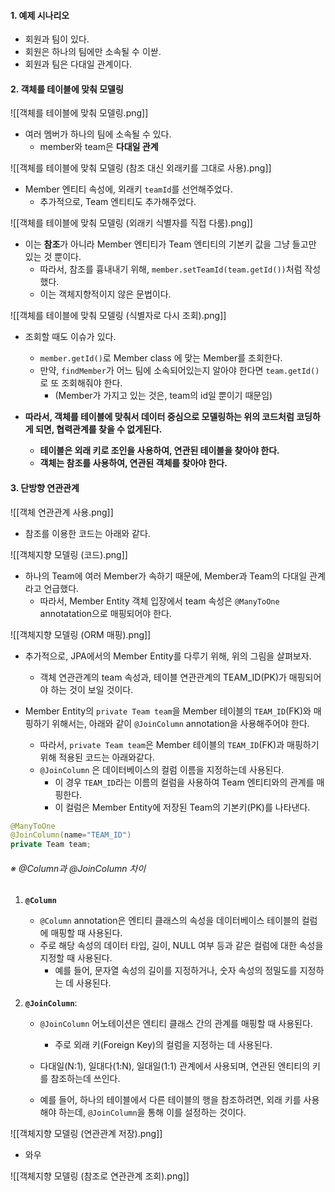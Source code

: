 
#### 1. 예제 시나리오

- 회원과 팀이 있다.
- 회원은 하나의 팀에만 소속될 수 이싿.
- 회원과 팀은 다대일 관계이다.


#### 2. 객체를 테이블에 맞춰 모델링

![[객체를 테이블에 맞춰 모델링.png]]
- 여러 멤버가 하나의 팀에 소속될 수 있다.
	- member와 team은 **다대일 관계**

![[객체를 테이블에 맞춰 모델링 (참조 대신 외래키를 그대로 사용).png]]
- Member 엔티티 속성에, 외래키 `teamId`를 선언해주었다.
	- 추가적으로, Team 엔티티도 추가해주었다.


![[객체를 테이블에 맞춰 모델링 (외래키 식별자를 직접 다룸).png]]
- 이는 **참조**가 아니라 Member 엔티티가 Team 엔티티의 기본키 값을 그냥 들고만 있는 것 뿐이다.
	- 따라서, 참조를 흉내내기 위해, `member.setTeamId(team.getId())`처럼 작성했다.
	- 이는 객체지향적이지 않은 문법이다.

![[객체를 테이블에 맞춰 모델링 (식별자로 다시 조회).png]]
- 조회할 때도 이슈가 있다.
	- `member.getId()`로 Member class 에 맞는 Member를 조회한다.
	- 만약, `findMember`가 어느 팀에 소속되어있는지 알아야 한다면 `team.getId()`로 또 조회해줘야 한다.
		- (Member가 가지고 있는 것은, team의 id일 뿐이기 때문임)

- **따라서, 객체를 테이블에 맞춰서 데이터 중심으로 모델링하는 위의 코드처럼 코딩하게 되면, 협력관계를 찾을 수 없게된다.**
	- **테이블은 외래 키로 조인을 사용하여, 연관된 테이블을 찾아야 한다.**
	- **객체는 참조를 사용하여, 연관된 객체를 찾아야 한다.**


#### 3. 단방향 연관관계

![[객체 연관관계 사용.png]]
- 참조를 이용한 코드는 아래와 같다.

![[객체지향 모델링 (코드).png]]
- 하나의 Team에 여러 Member가 속하기 때문에, Member과 Team의 다대일 관계라고 언급했다.
	- 따라서, Member Entity 객체 입장에서 team 속성은 `@ManyToOne` annotatation으로 매핑되어야 한다. 

![[객체지향 모델링 (ORM 매핑).png]]
- 추가적으로, JPA에서의 Member Entity를 다루기 위해, 위의 그림을 살펴보자.
	- 객체 연관관계의 team 속성과, 테이블 연관관계의 TEAM_ID(PK)가 매핑되어야 하는 것이 보일 것이다.

- Member Entity의 `private Team team`을 Member 테이블의 `TEAM_ID`(FK)와 매핑하기 위해서는, 아래와 같이 `@JoinColumn` annotation을 사용해주어야 한다.
	- 따라서, `private Team team`은 Member 테이블의 `TEAM_ID`(FK)과 매핑하기 위해 적용된 코드는 아래와같다.
	- `@JoinColumn` 은 데이터베이스의 컬럼 이름을 지정하는데 사용된다. 
		- 이 경우 `TEAM_ID`라는 이름의 컬럼을 사용하여 Team 엔티티와의 관계를 매핑한다.
		- 이 컬럼은 Member Entity에 저장된 Team의 기본키(PK)를 나타낸다.

```java
@ManyToOne
@JoinColumn(name="TEAM_ID")
private Team team;
```

###### ※ @Column과 @JoinColumn 차이
1. **`@Column`**
    - `@Column` annotation은 엔티티 클래스의 속성을 데이터베이스 테이블의 컬럼에 매핑할 때 사용된다.
    - 주로 해당 속성의 데이터 타입, 길이, NULL 여부 등과 같은 컬럼에 대한 속성을 지정할 때 사용된다.
	    - 예를 들어, 문자열 속성의 길이를 지정하거나, 숫자 속성의 정밀도를 지정하는 데 사용된다.
    
2. **`@JoinColumn`**:
    - `@JoinColumn` 어노테이션은 엔티티 클래스 간의 관계를 매핑할 때 사용된다. 
	    - 주로 외래 키(Foreign Key)의 컬럼을 지정하는 데 사용된다.
    
	- 다대일(N:1), 일대다(1:N), 일대일(1:1) 관계에서 사용되며, 연관된 엔티티의 키를 참조하는데 쓰인다.
    - 예를 들어, 하나의 테이블에서 다른 테이블의 행을 참조하려면, 외래 키를 사용해야 하는데, `@JoinColumn`을 통해 이를 설정하는 것이다.


![[객체지향 모델링 (연관관계 저장).png]]

- 와우

![[객체지향 모델링 (참조로 연관관계 조회).png]]

